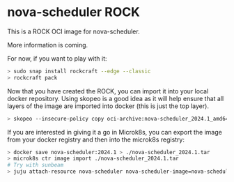 # nova-scheduler ROCK

This is a ROCK OCI image for nova-scheduler.

More information is coming.

For now, if you want to play with it:

```bash
> sudo snap install rockcraft --edge --classic
> rockcraft pack
```

Now that you have created the ROCK, you can import it into
your local docker repository. Using skopeo is a good idea as
it will help ensure that all layers of the image are imported
into docker (this is just the top layer).

```bash
> skopeo --insecure-policy copy oci-archive:nova-scheduler_2024.1_amd64.rock docker-daemon:nova-scheduler:2024.1
```

If you are interested in giving it a go in Microk8s, you can
export the image from your docker registry and then into the
microk8s registry:

```bash
> docker save nova-scheduler:2024.1 > ./nova-scheduler_2024.1.tar
> microk8s ctr image import ./nova-scheduler_2024.1.tar
# Try with sunbeam
> juju attach-resource nova-scheduler nova-scheduler-image=nova-scheduler:2024.1
```
